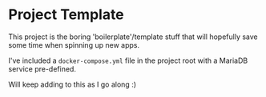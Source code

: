 Project Template 
=======

This project is the boring 'boilerplate'/template stuff that will hopefully save some time when spinning up new apps. 

I've included a `docker-compose.yml` file in the project root with a MariaDB service pre-defined. 

Will keep adding to this as I go along :)